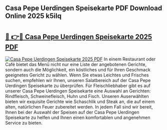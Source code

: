 ## Casa Pepe Uerdingen Speisekarte PDF Download Online 2025 k5ilq

# <h2><a href="http://gc9n3sn.nevu.top/?p=Casa+Pepe+Uerdingen+Speisekarte">🔗 👉🔴 Casa Pepe Uerdingen Speisekarte 2025 PDF</a></h2>

[![Casa Pepe Uerdingen Speisekarte 2025 PDF](https://i.imgur.com/dBaPXMq.png)](http://gc9n3sn.nevu.top/?p=Casa+Pepe+Uerdingen+Speisekarte)
In einem Restaurant oder Café bietet das Menü nicht nur eine Liste der angebotenen Gerichte, sondern auch die Möglichkeit, ein köstliches und für Ihren Geschmack geeignetes Gericht zu wählen. Wenn Sie etwas Leichtes und Frisches suchen, empfehlen wir Ihnen, unseren Salatbereich auf der Casa Pepe Uerdingen Speisekarte zu überprüfen. Für Fleischliebhaber gibt es auf unserer Casa Pepe Uerdingen Speisekarte eine Auswahl an Gerichten: Rindfleisch, Schweinefleisch, Huhn und Fisch. Unseren Auserwählten bieten wir exquisite Gerichte wie Schaschlik und Steak an, die auf einem alten, natürlichen Feuer zubereitet werden. In jedem Fall sind wir bereit, Ihnen bei der Auswahl der Speisen auf der Casa Pepe Uerdingen Speisekarte zu helfen und Ihnen einen komfortablen und angenehmen Service zu bieten.
